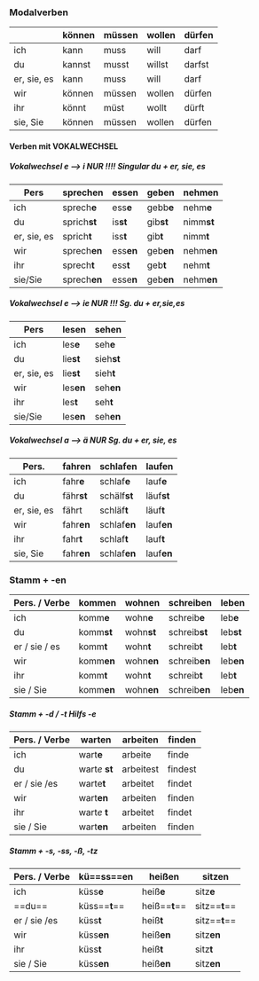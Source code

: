 ### Modalverben

|             | können | müssen | wollen | dürfen |
| ----------- | ------ | ------ | ------ | ------ |
| ich         | kann   | muss   | will   | darf   |
| du          | kannst | musst  | willst | darfst |
| er, sie, es | kann   | muss   | will   | darf   |
| wir         | können | müssen | wollen | dürfen |
| ihr         | könnt  | müst   | wollt  | dürft  |
| sie, Sie    | können | müssen | wollen | dürfen |

#### Verben mit VOKALWECHSEL  

##### Vokalwechsel e --> i   NUR !!!! Singular du + er, sie, es  

| Pers        | sprech**en** | ess**en** | geb**en** | nehm**en** |
| ----------- | ------------ | --------- | --------- | ---------- |
| ich         | sprech**e**  | ess**e**  | gebb**e** | nehm**e**  |
| du          | sprich**st** | is**st**  | gib**st** | nimm**st** |
| er, sie, es | sprich**t**  | iss**t**  | gib**t**  | nimm**t**  |
| wir         | sprech**en** | ess**en** | geb**en** | nehm**en** |
| ihr         | sprech**t**  | ess**t**  | geb**t**  | nehm**t**  |
| sie/Sie     | sprech**en** | esse**n** | geb**en** | nehm**en** |

##### Vokalwechsel e --> ie NUR !!! Sg. du + er,sie,es  

| Pers        | les**en** | seh**en**  |
| ----------- | --------- | ---------- |
| ich         | les**e**  | seh**e**   |
| du          | lie**st** | sieh**st** |
| er, sie, es | lie**st** | sieh**t**  |
| wir         | les**en** | seh**en**  |
| ihr         | les**t**  | seh**t**   |
| sie/Sie     | les**en** | seh**en**  |

##### Vokalwechsel   a --> ä  NUR Sg. du + er, sie, es

| Pers.       | fahren     | schlafen     | laufen     |
| ----------- | ---------- | ------------ | ---------- |
| ich         | fahr**e**  | schlaf**e**  | lauf**e**  |
| du          | fähr**st** | schälf**st** | läuf**st** |
| er, sie, es | fährt      | schläf**t**  | läuf**t**  |
| wir         | fahr**en** | schlaf**en** | lauf**en** |
| ihr         | fahr**t**  | schlaf**t**  | lauf**t**  |
| sie, Sie    | fahr**en** | schlaf**en** | lauf**en** |

### Stamm + -en

| Pers. / Verbe | kommen     | wohnen     | schreiben     | leben     |
| ------------- | ---------- | ---------- | ------------- | --------- |
| ich           | komm**e**  | wohn**e**  | schreib**e**  | leb**e**  |
| du            | komm**st** | wohn**st** | schreib**st** | leb**st** |
| er / sie / es | komm**t**  | wohn**t**  | schreib**t**  | leb**t**  |
| wir           | komm**en** | wohn**en** | schreib**en** | leb**en** |
| ihr           | komm**t**  | wohn**t**  | schreib**t**  | leb**t**  |
| sie / Sie     | komm**en** | wohn**en** | schreib**en** | leb**en** |


##### Stamm + -d / -t Hilfs -e

| Pers. / Verbe | warten         | arbeiten  | finden  |
| ------------- | -------------- | --------- | ------- |
| ich           | wart**e**      | arbeite   | finde   |
| du            | wart*e* **st** | arbeitest | findest |
| er / sie /es  | warte**t**     | arbeitet  | findet  |
| wir           | wart**en**     | arbeiten  | finden  |
| ihr           | wart*e* **t**  | arbeitet  | findet  |
| sie / Sie     | wart**en**     | arbeiten  | finden  |

##### Stamm + -s, -ss, -ß, -tz  

| Pers. / Verbe | kü==ss==**en** | heißen        | sitzen        |
| ------------- | -------------- | ------------- | ------------- |
| ich           | küss**e**      | heiß**e**     | sitz**e**     |
| ==du==        | küss==**t**==  | heiß==**t**== | sitz==**t**== |
| er / sie /es  | küss**t**      | heiß**t**     | sitz==**t**== |
| wir           | küss**en**     | heiß**en**    | sitz**en**    |
| ihr           | küss**t**      | heiß**t**     | sitz**t**     |
| sie / Sie     | küss**en**     | heiß**en**    | sitz**en**    |

